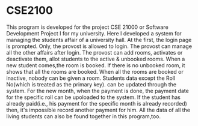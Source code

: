 # CSE2100
This program is developed for the project CSE 21000 or Software Development Project I for my university. Here I developed a system for managing the students affair of a university hall. At the first, the login page is prompted. Only, the provost is allowed to login. The provost can manage all the other affairs after login. The provost can add rooms, activates or deactivate them, allot students to the active & unbooked rooms. When a new student comes,the room is booked. If there is no unbooked room, it shows that all the rooms are booked. When all the rooms are booked or inactive, nobody can be given a room. Students data except the Roll No(which is treated as the primary key). can be updated through the system. For the new month, when the payment is done, the payment date for the specific roll can be upoloaded to the system. If the student has already paid(i.e., his payment for the specific month is already recorded) then, it's impossible record another payment for him. All the data of all the living students can also be found together in this program,too. 
